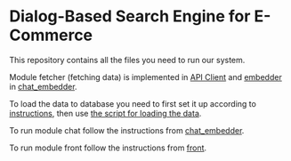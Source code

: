 # Dialog-Based Search Engine for E-Commerce
This repository contains all the files you need to run our system.

Module fetcher (fetching data) is implemented in [API Client](api_client) and [embedder]((chat_embedder/embed_dataset.py)) in [chat_embedder](chat_and_embedder/embed_dataset.py).

To load the data to database you need to first set it up according to [instructions](products), then use [the script for loading the data](chat_and_embedder/load_database.py).

To run module chat follow the instructions from [chat_embedder](chat_and_embedder).

To run module front follow the instructions from [front](front).